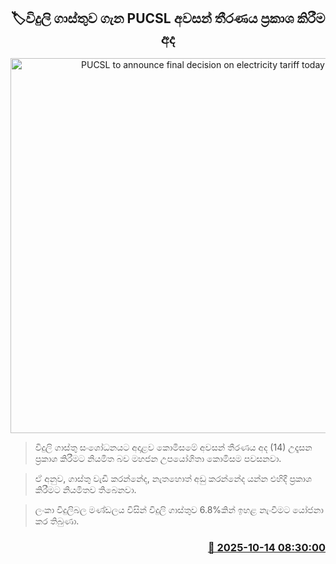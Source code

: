 <p align='center'><b><h2 align='center' title='PUCSL to announce final decision on electricity tariff today'>🏷විදුලි ගාස්තුව ගැන PUCSL අවසන් තීරණය ප්‍රකාශ කිරීම අද</h2></b></p>
<p align='center'><img src='https://helakuru.sgp1.cdn.digitaloceanspaces.com/esana/images/lib/electrycity-miter[1].jpg' width='600' alt='PUCSL to announce final decision on electricity tariff today'></p>

> විදුලි ගාස්තු සංශෝධනයට අදාළව කොමිසමේ අවසන් තීරණය අද (14) උදෑසන ප්‍රකාශ කිරීමට නියමිත බව මහජන උපයෝගිතා කොමිසම පවසනවා.

> ඒ අනුව, ගාස්තු වැඩි කරන්නේද, නැතහොත් අඩු කරන්නේද යන්න එහිදී ප්‍රකාශ කිරීමට නියමිතව තිබෙනවා.

> ලංකා විදුලිබල මණ්ඩලය විසින් විදුලි ගාස්තුව 6.8%කින් ඉහළ නැංවීමට යෝජනා කර තිබුණා.



<h3 align='right'><a href='https://www.helakuru.lk/esana/p/114456/'>📅 2025-10-14 08:30:00</a></h3>
